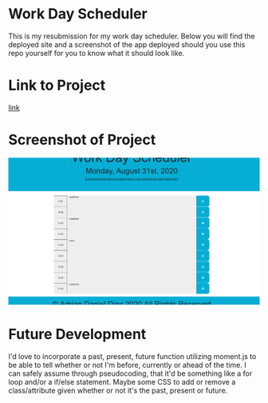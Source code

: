 # Work Day Scheduler

This is my resubmission for my work day scheduler. Below you will find the deployed site and a screenshot of the app deployed should you use this repo yourself for you to know what it should look like.

# Link to Project

[link](https://adrian93eh3.github.io/Day-Planner/)

# Screenshot of Project

<img src="Images\screenshotofproject.png">

# Future Development

I'd love to incorporate a past, present, future function utilizing moment.js to be able to tell whether or not I'm before, currently or ahead of the time. I can safely assume through pseudocoding, that it'd be something like a for loop and/or a if/else statement. Maybe some CSS to add or remove a class/attribute given whether or not it's the past, present or future.